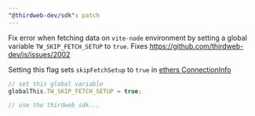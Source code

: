 ```yaml
---
"@thirdweb-dev/sdk": patch
---
```


Fix error when fetching data on `vite-node` environment by setting a global variable `TW_SKIP_FETCH_SETUP` to `true`. Fixes https://github.com/thirdweb-dev/js/issues/2002

Setting this flag sets `skipFetchSetup` to `true` in [ethers ConnectionInfo](https://docs.ethers.org/v5/api/utils/web/#ConnectionInfo)

```ts
// set this global variable
globalThis.TW_SKIP_FETCH_SETUP = true;

// use the thirdweb sdk...
```
